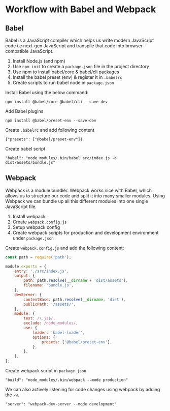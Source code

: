 # Workflow with Babel and Webpack

## Babel

Babel is a JavaScript compiler which helps us write modern JavaScript code i.e next-gen JavaScript and transpile that code into browser-compatible JavaScript.

1. Install Node.js (and npm)
2. Use `npm init` to create a `package.json` file in the project directory
3. Use npm to install babel/core & babel/cli packages
4. Install the babel preset (env) & register it in `.babelrc`
5. Create scripts to run babel node in `package.json`

Install Babel using the below command:

`npm install @babel/core @babel/cli --save-dev`

Add Babel plugins

`npm install @babel/preset-env --save-dev`

Create `.babelrc` and add following content

`{"presets": ["@babel/preset-env"]}`

Create babel script

`"babel": "node_modules/.bin/babel src/index.js -o dist/assets/bundle.js"`

## Webpack

Webpack is a module bundler. Webpack works nice with Babel, which allows us to structure our code and split it into many smaller modules. Using Webpack we can bundle up all this different modules into one single JavaScript file.

1. Install webpack
2. Create `webpack.config.js`
3. Setup webpack config
4. Create webpack scripts for production and development environment under `package.json`

Create `webpack.config.js` and add the following content:

```js
const path = require('path');

module.exports = {
    entry: './src/index.js',
    output: {
        path: path.resolve(__dirname + 'dist/assets'),
        filename: 'bundle.js',
    },
    devServer: {
        contentBase: path.resolve(__dirname, 'dist'),
        publicPath: '/assets/',
    },
    module: {
        test: /\.js$/,
        exclude: /node_modules/,
        use: {
            loader: 'babel-loader',
            options: {
                presets: ['@babel/preset-env'],
            },
        },
    },
};
```

Create webpack script in `package.json`

`"build": "node_modules/.bin/webpack --mode production"`

We can also actively listening for code changes using webpack by adding the `-w`.

`"server": "webpack-dev-server --mode development"`
